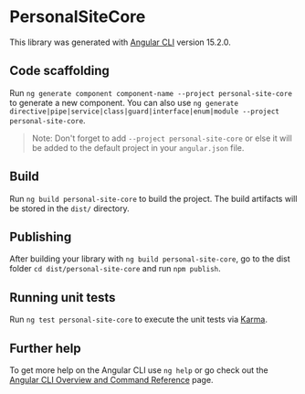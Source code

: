 # PersonalSiteCore

This library was generated with [Angular CLI](https://github.com/angular/angular-cli) version 15.2.0.

## Code scaffolding

Run `ng generate component component-name --project personal-site-core` to generate a new component. You can also use `ng generate directive|pipe|service|class|guard|interface|enum|module --project personal-site-core`.
> Note: Don't forget to add `--project personal-site-core` or else it will be added to the default project in your `angular.json` file. 

## Build

Run `ng build personal-site-core` to build the project. The build artifacts will be stored in the `dist/` directory.

## Publishing

After building your library with `ng build personal-site-core`, go to the dist folder `cd dist/personal-site-core` and run `npm publish`.

## Running unit tests

Run `ng test personal-site-core` to execute the unit tests via [Karma](https://karma-runner.github.io).

## Further help

To get more help on the Angular CLI use `ng help` or go check out the [Angular CLI Overview and Command Reference](https://angular.io/cli) page.
